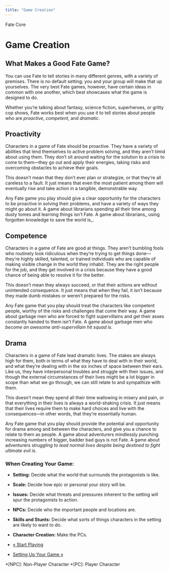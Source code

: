 ```yaml
---
title: "Game Creation"
---
```

    
Fate Core

#  Game Creation

## What Makes a Good Fate Game?

You can use Fate to tell stories in many different genres, with a variety of
premises. There is no default setting; you and your group will make that up
yourselves. The very best Fate games, however, have certain ideas in common
with one another, which best showcases what the game is designed to do.

Whether you’re talking about fantasy, science fiction, superheroes, or gritty
cop shows, Fate works best when you use it to tell stories about people who
are _proactive_, _competent_, and _dramatic_.

## Proactivity

Characters in a game of Fate should be proactive. They have a variety of
abilities that lend themselves to active problem solving, and they aren’t
timid about using them. They don’t sit around waiting for the solution to a
crisis to come to them—they go out and apply their energies, taking risks and
overcoming obstacles to achieve their goals.

This doesn’t mean that they don’t ever plan or strategize, or that they’re all
careless to a fault. It just means that even the most patient among them will
eventually rise and take action in a tangible, demonstrable way.

Any Fate game you play should give a clear opportunity for the characters to
be proactive in solving their problems, and have a variety of ways they might
go about it. A game about librarians spending all their time among dusty tomes
and learning things isn’t Fate. A game about librarians_ using forgotten
knowledge to save the world is_.

## Competence

Characters in a game of Fate are good at things. They aren’t bumbling fools
who routinely look ridiculous when they’re trying to get things done—they’re
highly skilled, talented, or trained individuals who are capable of making
visible change in the world they inhabit. They are the right people for the
job, and they get involved in a crisis because they have a good chance of
being able to resolve it for the better.

This doesn’t mean they always succeed, or that their actions are without
unintended consequence. It just means that when they fail, it isn’t because
they made dumb mistakes or weren’t prepared for the risks.

Any Fate game that you play should treat the characters like competent people,
worthy of the risks and challenges that come their way. A game about garbage
men who are forced to fight supervillains and get their asses constantly
handed to them isn’t Fate. A game about garbage men who _become an awesome
anti-supervillain hit squad is_.

## Drama

Characters in a game of Fate lead dramatic lives. The stakes are always high
for them, both in terms of what they have to deal with in their world, and
what they’re dealing with in the six inches of space between their ears. Like
us, they have interpersonal troubles and struggle with their issues, and
though the external circumstances of their lives might be a lot bigger in
scope than what we go through, we can still relate to and sympathize with
them.

This doesn’t mean they spend all their time wallowing in misery and pain, or
that everything in their lives is always a world-shaking crisis. It just means
that their lives require them to make hard choices and live with the
consequences—in other words, that they’re essentially human.

Any Fate game that you play should provide the potential and opportunity for
drama among and between the characters, and give you a chance to relate to
them as people. A game about adventurers mindlessly punching increasing
numbers of bigger, badder bad guys is not Fate. A game about adventurers
_struggling to lead normal lives despite being destined to fight ultimate evil
is_.

### When Creating Your Game:

  * **Setting:** Decide what the world that surrounds the protagonists is like.
  * **Scale:** Decide how epic or personal your story will be.
  * **Issues:** Decide what threats and pressures inherent to the setting will spur the protagonists to action.
  * **NPCs:** Decide who the important people and locations are.
  * **Skills and Stunts:** Decide what sorts of things characters in the setting are likely to want to do.
  * **Character Creation:** Make the PCs.

  * [« Start Playing](/fate-core/start-playing)
  * [Setting Up Your Game »](/fate-core/setting-your-game)

  *[NPC]: Non-Player Character
  *[PC]: Player Character

